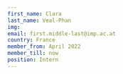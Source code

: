 ```yaml
---
first_name: Clara  
last_name: Veal-Phan
img: 
email: first.middle-last@imp.ac.at
country: France
member_from: April 2022
member_till: now
position: Intern
---
```

